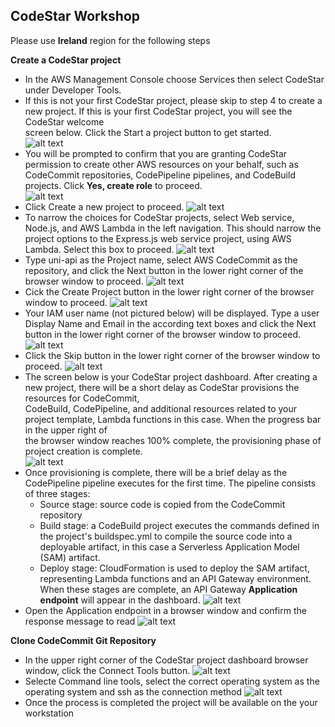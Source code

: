 ## CodeStar Workshop

Please use **Ireland** region for the following steps

**Create a CodeStar project**

- In the AWS Management Console choose Services then select CodeStar under Developer Tools.
- If this is not your first CodeStar project, please skip to step 4 to create a new project. If this is your first CodeStar project, you will see the CodeStar welcome<br/> screen below. Click the Start a project button to get started.<br/>
![alt text](images/codestar/codestar-1.png?raw=true)<br/>
- You will be prompted to confirm that you are granting CodeStar permission to create other AWS resources on your behalf, such as CodeCommit repositories, CodePipeline pipelines, and CodeBuild projects. Click **Yes, create role** to proceed.<br/>
![alt text](images/codestar/codestar-2.png?raw=true)<br/>
- Click Create a new project to proceed.
![alt text](images/codestar/codestar-3.png?raw=true)<br/>
- To narrow the choices for CodeStar projects, select Web service, Node.js, and AWS Lambda in the left navigation. This should narrow the project options to the Express.js web service project, using AWS Lambda. Select this box to proceed.
![alt text](images/codestar/codestar-4.png?raw=true)<br/>
- Type uni-api as the Project name, select AWS CodeCommit as the repository, and click the Next button in the lower right corner of the browser window to proceed.
![alt text](images/codestar/codestar-5.png?raw=true)<br/>
- Cick the Create Project button in the lower right corner of the browser window to proceed.
![alt text](images/codestar/codestar-5b.png?raw=true)<br/>
- Your IAM user name (not pictured below) will be displayed. Type a user Display Name and Email in the according text boxes and click the Next button in the lower right corner of the browser window to proceed.
![alt text](images/codestar/codestar-6.png?raw=true)<br/>
- Click the Skip button in the lower right corner of the browser window to proceed.
![alt text](images/codestar/codestar-7.png?raw=true)<br/>
- The screen below is your CodeStar project dashboard. After creating a new project, there will be a short delay as CodeStar provisions the resources for CodeCommit,<br/> CodeBuild, CodePipeline, and additional resources related to your project template, Lambda functions in this case. When the progress bar in the upper right of<br/> the browser window reaches 100% complete, the provisioning phase of project creation is complete.<br/>
![alt text](images/codestar/codestar-8.png?raw=true)<br/>
- Once provisioning is complete, there will be a brief delay as the CodePipeline pipeline executes for the first time. The pipeline consists of three stages:<br/>
  - Source stage: source code is copied from the CodeCommit repository
  - Build stage: a CodeBuild project executes the commands defined in the project's buildspec.yml to compile the source code into a deployable artifact, in this case a Serverless Application Model (SAM) artifact.
  - Deploy stage: CloudFormation is used to deploy the SAM artifact, representing Lambda functions and an API Gateway environment.<br/>
When these stages are complete, an API Gateway **Application endpoint** will appear in the dashboard.
![alt text](images/codestar/codestar-9.png?raw=true)<br/>
- Open the Application endpoint in a browser window and confirm the response message to read
![alt text](images/codestar/codestar-10.png?raw=true)<br/>

**Clone CodeCommit Git Repository**

- In the upper right corner of the CodeStar project dashboard browser window, click the Connect Tools button.
![alt text](images/codestar/codestar-11.png?raw=true)<br/>
- Selecte Command line tools, select the correct operating system as the operating system and ssh as the connection method
![alt text](images/codestar/codestar-12.png?raw=true)<br/>
- Once the process is completed the project will be available on the your workstation
